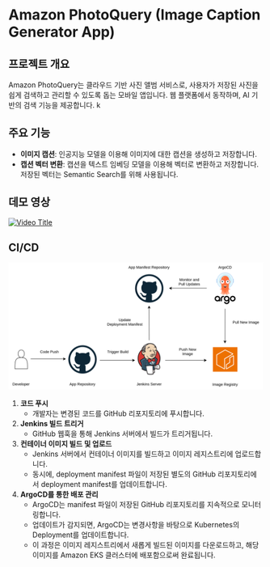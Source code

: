 # Amazon PhotoQuery (Image Caption Generator App)

## 프로젝트 개요

Amazon PhotoQuery는 클라우드 기반 사진 앨범 서비스로, 사용자가 저장된 사진을 쉽게 검색하고 관리할 수 있도록 돕는 모바일 앱입니다. 웹 플랫폼에서 동작하며, AI 기반의 검색 기능을 제공합니다.
k

## 주요 기능

- **이미지 캡션**: 인공지능 모델을 이용해 이미지에 대한 캡션을 생성하고 저장합니다.
- **캡션 벡터 변환**: 캡션을 텍스트 임베딩 모델을 이용해 벡터로 변환하고 저장합니다. 저장된 벡터는 Semantic Search를 위해 사용됩니다.

## 데모 영상

[![Video Title](http://img.youtube.com/vi/l_XaYF5AkM4/0.jpg)](https://www.youtube.com/watch?v=l_XaYF5AkM4 "Video Title")


## CI/CD
<img src="./image_caption_cicd_pipeline.drawio.svg">

1. **코드 푸시**
   - 개발자는 변경된 코드를 GitHub 리포지토리에 푸시합니다.
2. **Jenkins 빌드 트리거**
   - GitHub 웹훅을 통해 Jenkins 서버에서 빌드가 트리거됩니다.
3. **컨테이너 이미지 빌드 및 업로드**
   - Jenkins 서버에서 컨테이너 이미지를 빌드하고 이미지 레지스트리에 업로드합니다.
   - 동시에, deployment manifest 파일이 저장된 별도의 GitHub 리포지토리에서 deployment manifest를 업데이트합니다.
4. **ArgoCD를 통한 배포 관리**
   - ArgoCD는 manifest 파일이 저장된 GitHub 리포지토리를 지속적으로 모니터링합니다.
   - 업데이트가 감지되면, ArgoCD는 변경사항을 바탕으로 Kubernetes의 Deployment를 업데이트합니다.
   - 이 과정은 이미지 레지스트리에서 새롭게 빌드된 이미지를 다운로드하고, 해당 이미지를 Amazon EKS 클러스터에 배포함으로써 완료됩니다.